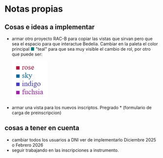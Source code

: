 # Notas propias

## Cosas e ideas a implementar

- armar otro proyecto RAC-B para copiar las vistas que sirvan pero que sea el espacio para que interactue Bedelia. Cambiar en la paleta el color principal <span style="color: teal">&#9632;</span> "teal" para que sea muy visible el cambio de rol, por otro que puede ser:

    ![Paleta de colores](./public/palette.png)
        
- armar una vista para los nuevos inscriptos. Pregrado * (formulario de carga de preinscripcion)

## cosas a tener en cuenta
- cambiar todos los usuarios a DNI ver de implementarlo Diciembre 2025 o Febrero 2026
- seguir trabajando en las inscripciones a instrumento.
